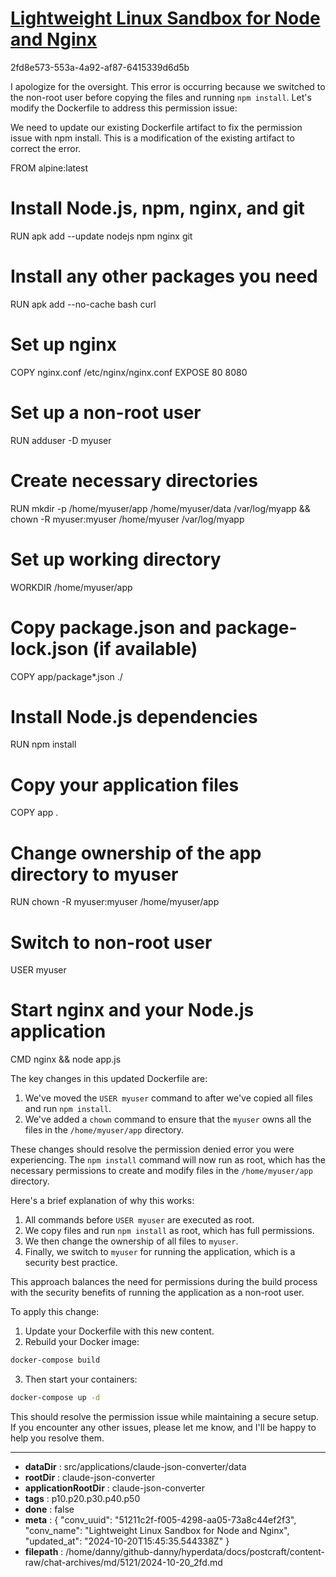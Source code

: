 # [Lightweight Linux Sandbox for Node and Nginx](https://claude.ai/chat/51211c2f-f005-4298-aa05-73a8c44ef2f3)

2fd8e573-553a-4a92-af87-6415339d6d5b

 I apologize for the oversight. This error is occurring because we switched to the non-root user before copying the files and running `npm install`. Let's modify the Dockerfile to address this permission issue:

<antThinking>We need to update our existing Dockerfile artifact to fix the permission issue with npm install. This is a modification of the existing artifact to correct the error.</antThinking>

<antArtifact identifier="custom-alpine-dockerfile" type="application/vnd.ant.code" language="dockerfile" title="Custom Alpine Linux Dockerfile with fixed permissions">
FROM alpine:latest

# Install Node.js, npm, nginx, and git
RUN apk add --update nodejs npm nginx git

# Install any other packages you need
RUN apk add --no-cache bash curl

# Set up nginx
COPY nginx.conf /etc/nginx/nginx.conf
EXPOSE 80 8080

# Set up a non-root user
RUN adduser -D myuser

# Create necessary directories
RUN mkdir -p /home/myuser/app /home/myuser/data /var/log/myapp && \
    chown -R myuser:myuser /home/myuser /var/log/myapp

# Set up working directory
WORKDIR /home/myuser/app

# Copy package.json and package-lock.json (if available)
COPY app/package*.json ./

# Install Node.js dependencies
RUN npm install

# Copy your application files
COPY app .

# Change ownership of the app directory to myuser
RUN chown -R myuser:myuser /home/myuser/app

# Switch to non-root user
USER myuser

# Start nginx and your Node.js application
CMD nginx && node app.js
</antArtifact>

The key changes in this updated Dockerfile are:

1. We've moved the `USER myuser` command to after we've copied all files and run `npm install`.
2. We've added a `chown` command to ensure that the `myuser` owns all the files in the `/home/myuser/app` directory.

These changes should resolve the permission denied error you were experiencing. The `npm install` command will now run as root, which has the necessary permissions to create and modify files in the `/home/myuser/app` directory.

Here's a brief explanation of why this works:

1. All commands before `USER myuser` are executed as root.
2. We copy files and run `npm install` as root, which has full permissions.
3. We then change the ownership of all files to `myuser`.
4. Finally, we switch to `myuser` for running the application, which is a security best practice.

This approach balances the need for permissions during the build process with the security benefits of running the application as a non-root user.

To apply this change:

1. Update your Dockerfile with this new content.
2. Rebuild your Docker image:

```bash
docker-compose build
```

3. Then start your containers:

```bash
docker-compose up -d
```

This should resolve the permission issue while maintaining a secure setup. If you encounter any other issues, please let me know, and I'll be happy to help you resolve them.

---

* **dataDir** : src/applications/claude-json-converter/data
* **rootDir** : claude-json-converter
* **applicationRootDir** : claude-json-converter
* **tags** : p10.p20.p30.p40.p50
* **done** : false
* **meta** : {
  "conv_uuid": "51211c2f-f005-4298-aa05-73a8c44ef2f3",
  "conv_name": "Lightweight Linux Sandbox for Node and Nginx",
  "updated_at": "2024-10-20T15:45:35.544338Z"
}
* **filepath** : /home/danny/github-danny/hyperdata/docs/postcraft/content-raw/chat-archives/md/5121/2024-10-20_2fd.md